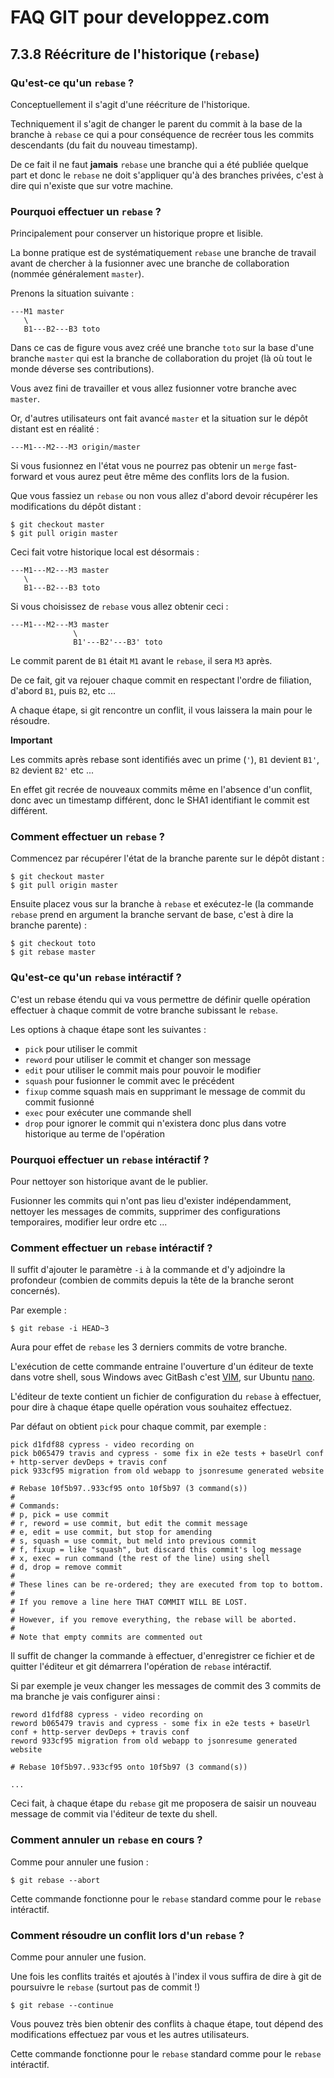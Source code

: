 # FAQ GIT pour developpez.com

## 7.3.8 Réécriture de l'historique (`rebase`)

### Qu'est-ce qu'un `rebase` ?

Conceptuellement il s'agit d'une réécriture de l'historique.

Techniquement il s'agit de changer le parent du commit à la base de la branche à `rebase` ce qui a pour conséquence de recréer tous les commits descendants (du fait du nouveau timestamp).

De ce fait il ne faut **jamais** `rebase` une branche qui a été publiée quelque part et donc le `rebase` ne doit s'appliquer qu'à des branches privées, c'est à dire qui n'existe que sur votre machine.

### Pourquoi effectuer un `rebase` ?

Principalement pour conserver un historique propre et lisible. 

La bonne pratique est de systématiquement `rebase` une branche de travail avant de chercher à la fusionner avec une branche de collaboration (nommée généralement `master`).

Prenons la situation suivante :

```
---M1 master
   \            
   B1---B2---B3 toto
```

Dans ce cas de figure vous avez créé une branche `toto` sur la base d'une branche `master` qui est la branche de collaboration du projet (là où tout le monde déverse ses contributions).

Vous avez fini de travailler et vous allez fusionner votre branche avec `master`.

Or, d'autres utilisateurs ont fait avancé `master` et la situation sur le dépôt distant est en réalité :
 
```
---M1---M2---M3 origin/master  
```

Si vous fusionnez en l'état vous ne pourrez pas obtenir un `merge` fast-forward et vous aurez peut être même des conflits lors de la fusion.

Que vous fassiez un `rebase` ou non vous allez d'abord devoir récupérer les modifications du dépôt distant :

```
$ git checkout master
$ git pull origin master
```

Ceci fait votre historique local est désormais :

```
---M1---M2---M3 master
   \            
   B1---B2---B3 toto
```

Si vous choisissez de `rebase` vous allez obtenir ceci :

```
---M1---M2---M3 master
              \            
              B1'---B2'---B3' toto
```

Le commit parent de `B1` était `M1` avant le `rebase`, il sera `M3` après.

De ce fait, git va rejouer chaque commit en respectant l'ordre de filiation, d'abord `B1`, puis `B2`, etc ...

A chaque étape, si git rencontre un conflit, il vous laissera la main pour le résoudre.

**Important**

Les commits après rebase sont identifiés avec un prime (`'`), `B1` devient `B1'`, `B2` devient `B2'` etc ... 

En effet git recrée de nouveaux commits même en l'absence d'un conflit, donc avec un timestamp différent, donc le SHA1 identifiant le commit est différent.

### Comment effectuer un `rebase` ?

Commencez par récupérer l'état de la branche parente sur le dépôt distant :

```
$ git checkout master
$ git pull origin master
```

Ensuite placez vous sur la branche à `rebase` et exécutez-le (la commande `rebase` prend en argument la branche servant de base, c'est à dire la branche parente) :

```
$ git checkout toto
$ git rebase master
```

### Qu'est-ce qu'un `rebase` intéractif ?

C'est un rebase étendu qui va vous permettre de définir quelle opération effectuer à chaque commit de votre branche subissant le `rebase`.

Les options à chaque étape sont les suivantes :

- `pick` pour utiliser le commit
- `reword` pour utiliser le commit et changer son message
- `edit` pour utiliser le commit mais pour pouvoir le modifier
- `squash` pour fusionner le commit avec le précédent
- `fixup` comme squash mais en supprimant le message de commit du commit fusionné
- `exec` pour exécuter une commande shell
- `drop` pour ignorer le commit qui n'existera donc plus dans votre historique au terme de l'opération

### Pourquoi effectuer un `rebase` intéractif ?

Pour nettoyer son historique avant de le publier.

Fusionner les commits qui n'ont pas lieu d'exister indépendamment, nettoyer les messages de commits, supprimer des configurations temporaires, modifier leur ordre etc ...

### Comment effectuer un `rebase` intéractif ?

Il suffit d'ajouter le paramètre `-i` à la commande et d'y adjoindre la profondeur (combien de commits depuis la tête de la branche seront concernés).

Par exemple :

```
$ git rebase -i HEAD~3
```

Aura pour effet de `rebase` les 3 derniers commits de votre branche.

L'exécution de cette commande entraine l'ouverture d'un éditeur de texte dans votre shell, sous Windows avec GitBash c'est [VIM](https://www.vim.org/), sur Ubuntu [nano](https://www.nano-editor.org/).

L'éditeur de texte contient un fichier de configuration du `rebase` à effectuer, pour dire à chaque étape quelle opération vous souhaitez effectuez.

Par défaut on obtient `pick` pour chaque commit, par exemple :

```
pick d1fdf88 cypress - video recording on
pick b065479 travis and cypress - some fix in e2e tests + baseUrl conf + http-server devDeps + travis conf
pick 933cf95 migration from old webapp to jsonresume generated website

# Rebase 10f5b97..933cf95 onto 10f5b97 (3 command(s))
#
# Commands:
# p, pick = use commit
# r, reword = use commit, but edit the commit message
# e, edit = use commit, but stop for amending
# s, squash = use commit, but meld into previous commit
# f, fixup = like "squash", but discard this commit's log message
# x, exec = run command (the rest of the line) using shell
# d, drop = remove commit
#
# These lines can be re-ordered; they are executed from top to bottom.
#
# If you remove a line here THAT COMMIT WILL BE LOST.
#
# However, if you remove everything, the rebase will be aborted.
#
# Note that empty commits are commented out

```

Il suffit de changer la commande à effectuer, d'enregistrer ce fichier et de quitter l'éditeur et git démarrera l'opération de `rebase` intéractif.

Si par exemple je veux changer les messages de commit des 3 commits de ma branche je vais configurer ainsi :

```
reword d1fdf88 cypress - video recording on
reword b065479 travis and cypress - some fix in e2e tests + baseUrl conf + http-server devDeps + travis conf
reword 933cf95 migration from old webapp to jsonresume generated website

# Rebase 10f5b97..933cf95 onto 10f5b97 (3 command(s))

...

```

Ceci fait, à chaque étape du `rebase` git me proposera de saisir un nouveau message de commit via l'éditeur de texte du shell.

### Comment annuler un `rebase` en cours ?

Comme pour annuler une fusion :

```
$ git rebase --abort
```

Cette commande fonctionne pour le `rebase` standard comme pour le `rebase` intéractif.

### Comment résoudre un conflit lors d'un `rebase` ?

Comme pour annuler une fusion.

Une fois les conflits traités et ajoutés à l'index il vous suffira de dire à git de poursuivre le `rebase` (surtout pas de commit !)

```
$ git rebase --continue
```

Vous pouvez très bien obtenir des conflits à chaque étape, tout dépend des modifications effectuez par vous et les autres utilisateurs.

Cette commande fonctionne pour le `rebase` standard comme pour le `rebase` intéractif.
